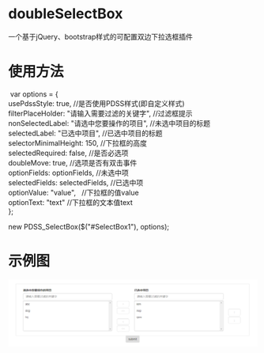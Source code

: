 # doubleSelectBox
一个基于jQuery、bootstrap样式的可配置双边下拉选框插件

# 使用方法
  var options = {<br />
      usePdssStyle: true,   //是否使用PDSS样式(即自定义样式)<br />
      filterPlaceHolder: "请输入需要过滤的关键字",   //过滤框提示<br />
      nonSelectedLabel: "请选中您要操作的项目",   //未选中项目的标题<br />
      selectedLabel: "已选中项目",   //已选中项目的标题<br />
      selectorMinimalHeight: 150,   //下拉框的高度<br />
      selectedRequired: false, //是否必选项<br />
      doubleMove: true, //选项是否有双击事件<br />
      optionFields: optionFields,   //未选中项<br />
      selectedFields: selectedFields,   //已选中项<br />
      optionValue: "value",    //下拉框的值value<br />
      optionText: "text"    //下拉框的文本值text<br />
  };<br />
            
  new PDSS_SelectBox($("#SelectBox1"), options);
            
# 示例图
![Image text](https://raw.githubusercontent.com/zLsPitaya/doubleSelectBox/master/images/示例图.png)
